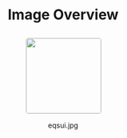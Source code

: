 <h1 style ="text-align: center;"> Image Overview </h1>
<div style="display: flex;
flex-wrap: wrap;
gap: 10px;
justify-content: center;
padding: 10px;" >
<div style="flex: 1 1 calc(33.333% - 20px); /* Three images per row on large screens */
        max-width: 150px;
        text-align: center;" >
<img src="https://media.evkx.net/multimedia/technology/userinterface/eqsui_xst.jpg" style="width: 150px;
height: auto;
border: 1px solid #ddd;
border-radius: 5px;
  ">
<p>eqsui.jpg</p>
</div>
</div>
